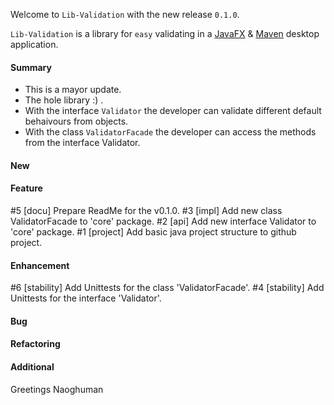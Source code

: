 Welcome to `Lib-Validation` with the new release `0.1.0`.

`Lib-Validation` is a library for `easy` validating in a [JavaFX] &amp; [Maven] 
desktop application.



#### Summary
* This is a mayor update.
* The hole library :) .
* With the interface `Validator` the developer can validate different default 
  behaivours from objects.
* With the class `ValidatorFacade` the developer can access the methods from the 
  interface Validator.



#### New



#### Feature
#5 [docu] Prepare ReadMe for the v0.1.0.
#3 [impl] Add new class ValidatorFacade to 'core' package.
#2 [api] Add new interface Validator to 'core' package.
#1 [project] Add basic java project structure to github project.



#### Enhancement
#6 [stability] Add Unittests for the class 'ValidatorFacade'.
#4 [stability] Add Unittests for the interface 'Validator'.



#### Bug



#### Refactoring



#### Additional



Greetings
Naoghuman



[//]: # (Issues which will be integrated in this release)



[//]: # (Links)
[JavaFX]:http://docs.oracle.com/javase/8/javase-clienttechnologies.htm
[Maven]:http://maven.apache.org/


